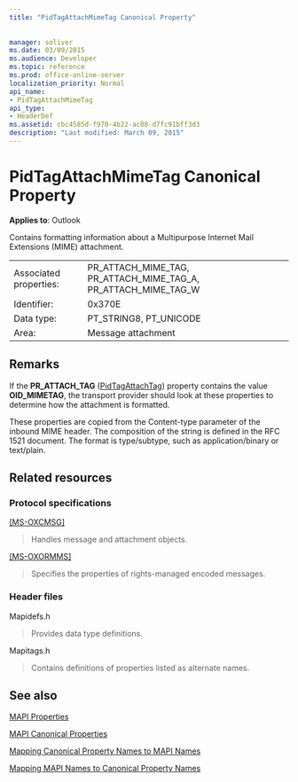 ```yaml
---
title: "PidTagAttachMimeTag Canonical Property"
 
 
manager: soliver
ms.date: 03/09/2015
ms.audience: Developer
ms.topic: reference
ms.prod: office-online-server
localization_priority: Normal
api_name:
- PidTagAttachMimeTag
api_type:
- HeaderDef
ms.assetid: cbc4585d-f970-4b22-ac08-d7fc91bff3d3
description: "Last modified: March 09, 2015"
---
```


# PidTagAttachMimeTag Canonical Property

  
  
**Applies to**: Outlook 
  
Contains formatting information about a Multipurpose Internet Mail Extensions (MIME) attachment. 
  
|||
|:-----|:-----|
|Associated properties:  <br/> |PR_ATTACH_MIME_TAG, PR_ATTACH_MIME_TAG_A, PR_ATTACH_MIME_TAG_W  <br/> |
|Identifier:  <br/> |0x370E  <br/> |
|Data type:  <br/> |PT_STRING8, PT_UNICODE  <br/> |
|Area:  <br/> |Message attachment  <br/> |
   
## Remarks

If the **PR_ATTACH_TAG** ([PidTagAttachTag](pidtagattachtag-canonical-property.md)) property contains the value **OID_MIMETAG**, the transport provider should look at these properties to determine how the attachment is formatted. 
  
These properties are copied from the Content-type parameter of the inbound MIME header. The composition of the string is defined in the RFC 1521 document. The format is type/subtype, such as application/binary or text/plain. 
  
## Related resources

### Protocol specifications

[[MS-OXCMSG]](http://msdn.microsoft.com/library/7fd7ec40-deec-4c06-9493-1bc06b349682%28Office.15%29.aspx)
  
> Handles message and attachment objects.
    
[[MS-OXORMMS]](http://msdn.microsoft.com/library/a121dda4-48f3-41f8-b12f-170f533038bb%28Office.15%29.aspx)
  
> Specifies the properties of rights-managed encoded messages.
    
### Header files

Mapidefs.h
  
> Provides data type definitions.
    
Mapitags.h
  
> Contains definitions of properties listed as alternate names.
    
## See also



[MAPI Properties](mapi-properties.md)
  
[MAPI Canonical Properties](mapi-canonical-properties.md)
  
[Mapping Canonical Property Names to MAPI Names](mapping-canonical-property-names-to-mapi-names.md)
  
[Mapping MAPI Names to Canonical Property Names](mapping-mapi-names-to-canonical-property-names.md)

